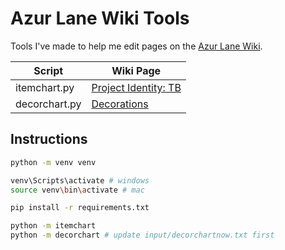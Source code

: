 # Azur Lane Wiki Tools

Tools I've made to help me edit pages on the [Azur Lane Wiki](https://azurlane.koumakan.jp).

|Script|Wiki Page|
|--|--|
|itemchart.py|[Project Identity: TB](https://azurlane.koumakan.jp/wiki/Project_Identity:_TB)|
|decorchart.py|[Decorations](https://azurlane.koumakan.jp/wiki/Decorations#List_of_Furniture_Sets)|

## Instructions

```sh
python -m venv venv

venv\Scripts\activate # windows
source venv\bin\activate # mac

pip install -r requirements.txt

python -m itemchart
python -m decorchart # update input/decorchartnow.txt first
```
